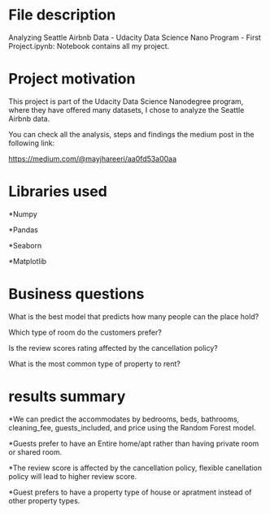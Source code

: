 
# File description
Analyzing Seattle Airbnb Data - Udacity Data Science Nano Program - First Project.ipynb: Notebook contains all my project.
# Project motivation

This project is part of the Udacity Data Science Nanodegree program, where they have offered many datasets, I chose to analyze the Seattle Airbnb data.
 
You can check all the analysis, steps and findings the medium post in the following link:

https://medium.com/@mayjhareeri/aa0fd53a00aa
 
 # Libraries used
 *Numpy
 
 *Pandas
 
 *Seaborn
 
 *Matplotlib
 
 # Business questions
What is the best model that predicts how many people can the place hold?

Which type of room do the customers prefer?

Is the review scores rating affected by the cancellation policy?

What is the most common type of property to rent?
 
 # results summary
 *We can predict the accommodates by bedrooms, beds, bathrooms, cleaning_fee, guests_included, and price using the Random Forest model.
 
 *Guests prefer to have an Entire home/apt rather than having private room or shared room.
 
 *The review score is affected by the cancellation policy, flexible canellation policy will lead to higher review score.
 
 *Guest prefers to have a property type of house or apratment instead of other property types.
